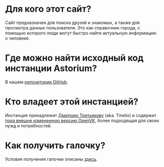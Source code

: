 # Для кого этот сайт?
Сайт предназначен для поиска друзей и знакомых, а также для просмотра данных пользователя. Это как справочник города, с помощью которого люди могут быстро найти актуальную информацию о человеке.

# Где можно найти исходный код инстанции Astorium?
В нашем [репозитории GitHub](https://github.com/tinelix/astorium).

# Кто владеет этой инстанцией?
Инстанция принадлежит [Дмитрию Третьякову](/tretdm) (aka. Tinelix) и содержит [пока внешне измененную версию OpenVK](https://github.com/tinelix/astorium), более подходящая для своих нужд и потребностей.

# Как получить галочку?
Условия получения галочки описаны [здесь](/verify).
